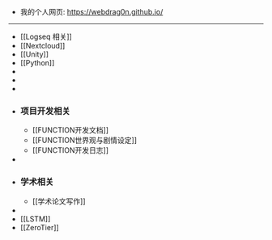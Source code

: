 - 我的个人网页: https://webdrag0n.github.io/
- ---
- [[Logseq 相关]]
- [[Nextcloud]]
- [[Unity]]
- [[Python]]
-
-
-
- ### 项目开发相关
	- [[FUNCTION开发文档]]
	- [[FUNCTION世界观与剧情设定]]
	- [[FUNCTION开发日志]]
-
- ### 学术相关
	- [[学术论文写作]]
-
- [[LSTM]]
- [[ZeroTier]]